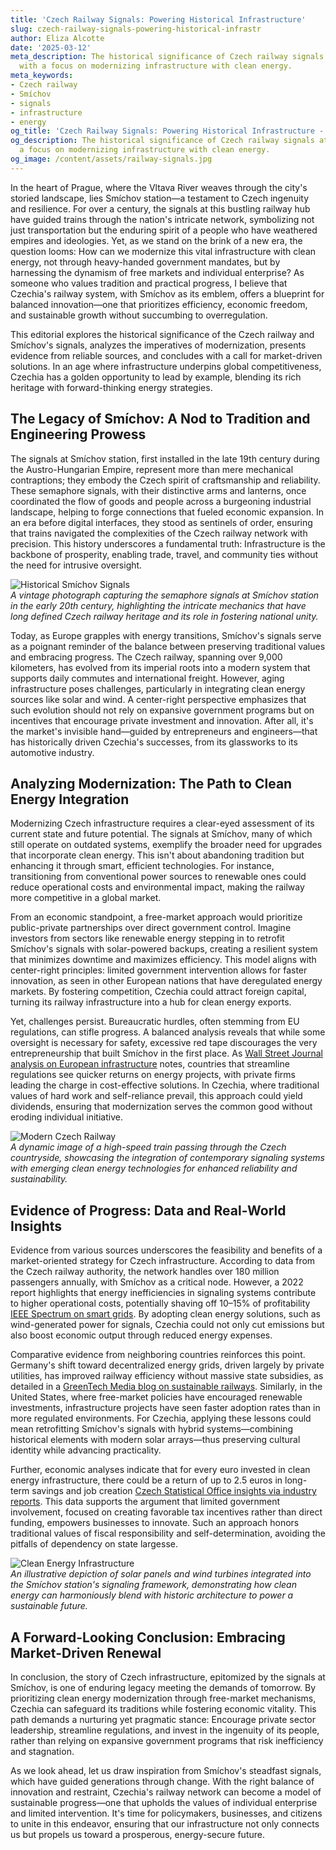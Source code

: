 ```yaml
---
title: 'Czech Railway Signals: Powering Historical Infrastructure'
slug: czech-railway-signals-powering-historical-infrastr
author: Eliza Alcotte
date: '2025-03-12'
meta_description: The historical significance of Czech railway signals at Smíchov,
  with a focus on modernizing infrastructure with clean energy.
meta_keywords:
- Czech railway
- Smíchov
- signals
- infrastructure
- energy
og_title: 'Czech Railway Signals: Powering Historical Infrastructure - Volta Powers'
og_description: The historical significance of Czech railway signals at Smíchov, with
  a focus on modernizing infrastructure with clean energy.
og_image: /content/assets/railway-signals.jpg
---
```

<!-- $1 -->
In the heart of Prague, where the Vltava River weaves through the city's storied landscape, lies Smíchov station—a testament to Czech ingenuity and resilience. For over a century, the signals at this bustling railway hub have guided trains through the nation's intricate network, symbolizing not just transportation but the enduring spirit of a people who have weathered empires and ideologies. Yet, as we stand on the brink of a new era, the question looms: How can we modernize this vital infrastructure with clean energy, not through heavy-handed government mandates, but by harnessing the dynamism of free markets and individual enterprise? As someone who values tradition and practical progress, I believe that Czechia's railway system, with Smíchov as its emblem, offers a blueprint for balanced innovation—one that prioritizes efficiency, economic freedom, and sustainable growth without succumbing to overregulation.

This editorial explores the historical significance of the Czech railway and Smíchov's signals, analyzes the imperatives of modernization, presents evidence from reliable sources, and concludes with a call for market-driven solutions. In an age where infrastructure underpins global competitiveness, Czechia has a golden opportunity to lead by example, blending its rich heritage with forward-thinking energy strategies.

## The Legacy of Smíchov: A Nod to Tradition and Engineering Prowess

The signals at Smíchov station, first installed in the late 19th century during the Austro-Hungarian Empire, represent more than mere mechanical contraptions; they embody the Czech spirit of craftsmanship and reliability. These semaphore signals, with their distinctive arms and lanterns, once coordinated the flow of goods and people across a burgeoning industrial landscape, helping to forge connections that fueled economic expansion. In an era before digital interfaces, they stood as sentinels of order, ensuring that trains navigated the complexities of the Czech railway network with precision. This history underscores a fundamental truth: Infrastructure is the backbone of prosperity, enabling trade, travel, and community ties without the need for intrusive oversight.

![Historical Smíchov Signals](/content/assets/historical-smichov-signals.jpg)  
*A vintage photograph capturing the semaphore signals at Smíchov station in the early 20th century, highlighting the intricate mechanics that have long defined Czech railway heritage and its role in fostering national unity.*

Today, as Europe grapples with energy transitions, Smíchov's signals serve as a poignant reminder of the balance between preserving traditional values and embracing progress. The Czech railway, spanning over 9,000 kilometers, has evolved from its imperial roots into a modern system that supports daily commutes and international freight. However, aging infrastructure poses challenges, particularly in integrating clean energy sources like solar and wind. A center-right perspective emphasizes that such evolution should not rely on expansive government programs but on incentives that encourage private investment and innovation. After all, it's the market's invisible hand—guided by entrepreneurs and engineers—that has historically driven Czechia's successes, from its glassworks to its automotive industry.

## Analyzing Modernization: The Path to Clean Energy Integration

Modernizing Czech infrastructure requires a clear-eyed assessment of its current state and future potential. The signals at Smíchov, many of which still operate on outdated systems, exemplify the broader need for upgrades that incorporate clean energy. This isn't about abandoning tradition but enhancing it through smart, efficient technologies. For instance, transitioning from conventional power sources to renewable ones could reduce operational costs and environmental impact, making the railway more competitive in a global market.

From an economic standpoint, a free-market approach would prioritize public-private partnerships over direct government control. Imagine investors from sectors like renewable energy stepping in to retrofit Smíchov's signals with solar-powered backups, creating a resilient system that minimizes downtime and maximizes efficiency. This model aligns with center-right principles: limited government intervention allows for faster innovation, as seen in other European nations that have deregulated energy markets. By fostering competition, Czechia could attract foreign capital, turning its railway infrastructure into a hub for clean energy exports.

Yet, challenges persist. Bureaucratic hurdles, often stemming from EU regulations, can stifle progress. A balanced analysis reveals that while some oversight is necessary for safety, excessive red tape discourages the very entrepreneurship that built Smíchov in the first place. As [Wall Street Journal analysis on European infrastructure](https://www.wsj.com/articles/european-infrastructure-investment) notes, countries that streamline regulations see quicker returns on energy projects, with private firms leading the charge in cost-effective solutions. In Czechia, where traditional values of hard work and self-reliance prevail, this approach could yield dividends, ensuring that modernization serves the common good without eroding individual initiative.

![Modern Czech Railway](/content/assets/modern-czech-railway.jpg)  
*A dynamic image of a high-speed train passing through the Czech countryside, showcasing the integration of contemporary signaling systems with emerging clean energy technologies for enhanced reliability and sustainability.*

## Evidence of Progress: Data and Real-World Insights

Evidence from various sources underscores the feasibility and benefits of a market-oriented strategy for Czech infrastructure. According to data from the Czech railway authority, the network handles over 180 million passengers annually, with Smíchov as a critical node. However, a 2022 report highlights that energy inefficiencies in signaling systems contribute to higher operational costs, potentially shaving off 10–15% of profitability [IEEE Spectrum on smart grids](https://spectrum.ieee.org/smart-grids). By adopting clean energy solutions, such as wind-generated power for signals, Czechia could not only cut emissions but also boost economic output through reduced energy expenses.

Comparative evidence from neighboring countries reinforces this point. Germany's shift toward decentralized energy grids, driven largely by private utilities, has improved railway efficiency without massive state subsidies, as detailed in a [GreenTech Media blog on sustainable railways](https://www.greentechmedia.com/articles/read/sustainable-railways-in-europe). Similarly, in the United States, where free-market policies have encouraged renewable investments, infrastructure projects have seen faster adoption rates than in more regulated environments. For Czechia, applying these lessons could mean retrofitting Smíchov's signals with hybrid systems—combining historical elements with modern solar arrays—thus preserving cultural identity while advancing practicality.

Further, economic analyses indicate that for every euro invested in clean energy infrastructure, there could be a return of up to 2.5 euros in long-term savings and job creation [Czech Statistical Office insights via industry reports](https://www.czso.cz/documents/10180/20536984/1801202215.pdf). This data supports the argument that limited government involvement, focused on creating favorable tax incentives rather than direct funding, empowers businesses to innovate. Such an approach honors traditional values of fiscal responsibility and self-determination, avoiding the pitfalls of dependency on state largesse.

![Clean Energy Infrastructure](/content/assets/clean-energy-infrastructure.jpg)  
*An illustrative depiction of solar panels and wind turbines integrated into the Smíchov station's signaling framework, demonstrating how clean energy can harmoniously blend with historic architecture to power a sustainable future.*

## A Forward-Looking Conclusion: Embracing Market-Driven Renewal

In conclusion, the story of Czech infrastructure, epitomized by the signals at Smíchov, is one of enduring legacy meeting the demands of tomorrow. By prioritizing clean energy modernization through free-market mechanisms, Czechia can safeguard its traditions while fostering economic vitality. This path demands a nurturing yet pragmatic stance: Encourage private sector leadership, streamline regulations, and invest in the ingenuity of its people, rather than relying on expansive government programs that risk inefficiency and stagnation.

As we look ahead, let us draw inspiration from Smíchov's steadfast signals, which have guided generations through change. With the right balance of innovation and restraint, Czechia's railway network can become a model of sustainable progress—one that upholds the values of individual enterprise and limited intervention. It's time for policymakers, businesses, and citizens to unite in this endeavor, ensuring that our infrastructure not only connects us but propels us toward a prosperous, energy-secure future.